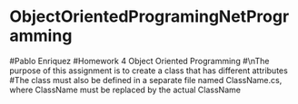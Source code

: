 # ObjectOrientedProgramingNetProgramming
#Pablo Enriquez
#Homework 4 Object Oriented Programming
#\nThe purpose of this assignment is to create a class that has different attributes
#The class must also be defined in a separate file named ClassName.cs, where ClassName must be replaced by the actual ClassName
